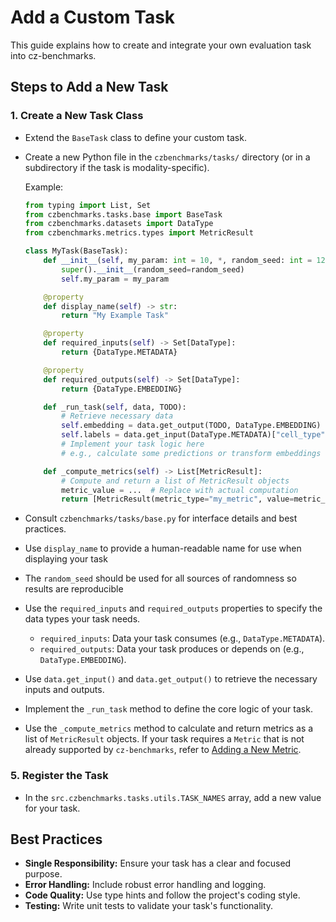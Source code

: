 # Add a Custom Task

This guide explains how to create and integrate your own evaluation task into cz-benchmarks.

## Steps to Add a New Task

### 1. Create a New Task Class
- Extend the `BaseTask` class to define your custom task.
- Create a new Python file in the `czbenchmarks/tasks/` directory (or in a subdirectory if the task is modality-specific).

    Example:

    ```python
    from typing import List, Set
    from czbenchmarks.tasks.base import BaseTask
    from czbenchmarks.datasets import DataType
    from czbenchmarks.metrics.types import MetricResult

    class MyTask(BaseTask):
        def __init__(self, my_param: int = 10, *, random_seed: int = 123):
            super().__init__(random_seed=random_seed)
            self.my_param = my_param

        @property
        def display_name(self) -> str:
            return "My Example Task"

        @property
        def required_inputs(self) -> Set[DataType]:
            return {DataType.METADATA}

        @property
        def required_outputs(self) -> Set[DataType]:
            return {DataType.EMBEDDING}

        def _run_task(self, data, TODO):
            # Retrieve necessary data
            self.embedding = data.get_output(TODO, DataType.EMBEDDING)
            self.labels = data.get_input(DataType.METADATA)["cell_type"]
            # Implement your task logic here
            # e.g., calculate some predictions or transform embeddings

        def _compute_metrics(self) -> List[MetricResult]:
            # Compute and return a list of MetricResult objects
            metric_value = ...  # Replace with actual computation
            return [MetricResult(metric_type="my_metric", value=metric_value)]
    ```

- Consult `czbenchmarks/tasks/base.py` for interface details and best practices.
- Use `display_name` to provide a human-readable name for use when displaying your task
- The `random_seed` should be used for all sources of randomness so results are reproducible
- Use the `required_inputs` and `required_outputs` properties to specify the data types your task needs.
    - `required_inputs`: Data your task consumes (e.g., `DataType.METADATA`).
    - `required_outputs`: Data your task produces or depends on (e.g., `DataType.EMBEDDING`).
- Use `data.get_input()` and `data.get_output()` to retrieve the necessary inputs and outputs.
- Implement the `_run_task` method to define the core logic of your task.
- Use the `_compute_metrics` method to calculate and return metrics as a list of `MetricResult` objects. If your task requires a `Metric` that is not already supported by `cz-benchmarks`, refer to [Adding a New Metric](../how_to_guides/add_new_metric.md).

### 5. Register the Task
- In the `src.czbenchmarks.tasks.utils.TASK_NAMES` array, add a new value for your task.

## Best Practices
- **Single Responsibility:** Ensure your task has a clear and focused purpose.
- **Error Handling:** Include robust error handling and logging.
- **Code Quality:** Use type hints and follow the project's coding style.
- **Testing:** Write unit tests to validate your task's functionality.
